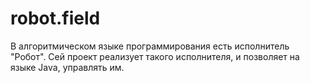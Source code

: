 # robot.field

В алгоритмическом языке программирования есть исполнитель "Робот". Сей проект реализует такого исполнителя, и позволяет на языке Java, управлять им.
